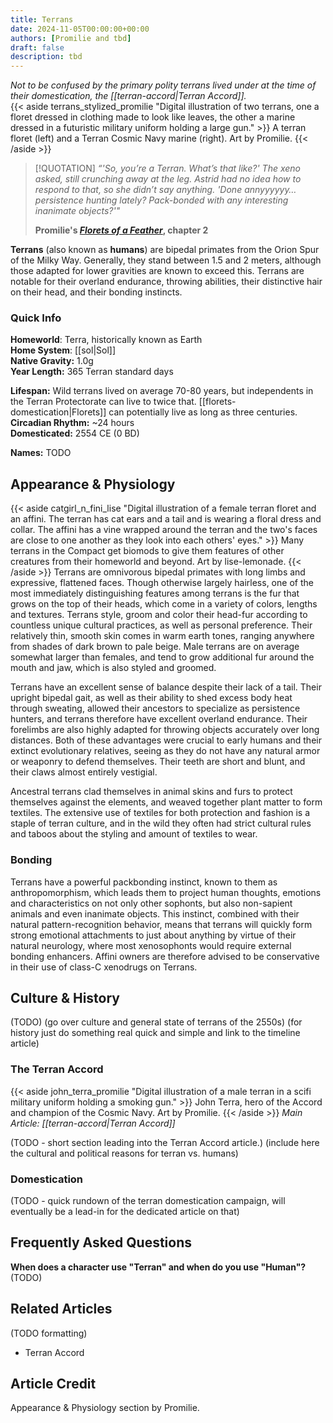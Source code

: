 ```yaml
---
title: Terrans
date: 2024-11-05T00:00:00+00:00
authors: [Promilie and tbd]
draft: false
description: tbd
---
```

_Not to be confused by the primary polity terrans lived under at the time of their domestication, the [[terran-accord|Terran Accord]]._
<br>
{{< aside terrans_stylized_promilie "Digital illustration of two terrans, one a floret dressed in clothing made to look like leaves, the other a marine dressed in a futuristic military uniform holding a large gun." >}}
    A terran floret (left) and a Terran Cosmic Navy marine (right).
    Art by Promilie.
{{< /aside >}}

> [!QUOTATION]
> _“'So, you’re a Terran. What’s that like?' The xeno asked, still crunching away at the leg. Astrid had no idea how to respond to that, so she didn’t say anything. 'Done annyyyyyy… persistence hunting lately? Pack-bonded with any interesting inanimate objects?'"_
> 
> **Promilie's [_Florets of a Feather_](https://archiveofourown.org/works/54477985/chapters/138449368), chapter 2**

**Terrans** (also known as **humans**) are bipedal primates from the Orion Spur of the Milky Way. Generally, they stand between 1.5 and 2 meters, although those adapted for lower gravities are known to exceed this. Terrans are notable for their overland endurance, throwing abilities, their distinctive hair on their head, and their bonding instincts.
### Quick Info
**Homeworld**: Terra, historically known as Earth  
**Home System**: [[sol|Sol]]  
**Native Gravity:** 1.0g  
**Year Length:** 365 Terran standard days

**Lifespan:** Wild terrans lived on average 70-80 years, but independents in the Terran Protectorate can live to twice that. [[florets-domestication|Florets]] can potentially live as long as three centuries.  
**Circadian Rhythm:** ~24 hours  
**Domesticated:** 2554 CE (0 BD)

**Names:** TODO
## Appearance & Physiology
{{< aside catgirl_n_fini_lise "Digital illustration of a female terran floret and an affini. The terran has cat ears and a tail and is wearing a floral dress and collar. The affini has a vine wrapped around the terran and the two's faces are close to one another as they look into each others' eyes." >}}
    Many terrans in the Compact get biomods to give them features of other creatures from their homeworld and beyond.
    Art by lise-lemonade.
{{< /aside >}}
Terrans are omnivorous bipedal primates with long limbs and expressive, flattened faces. Though otherwise largely hairless, one of the most immediately distinguishing features among terrans is the fur that grows on the top of their heads, which come in a variety of colors, lengths and textures. Terrans style, groom and color their head-fur according to countless unique cultural practices, as well as personal preference. Their relatively thin, smooth skin comes in warm earth tones, ranging anywhere from shades of dark brown to pale beige. Male terrans are on average somewhat larger than females, and tend to grow additional fur around the mouth and jaw, which is also styled and groomed.

Terrans have an excellent sense of balance despite their lack of a tail. Their upright bipedal gait, as well as their ability to shed excess body heat through sweating, allowed their ancestors to specialize as persistence hunters, and terrans therefore have excellent overland endurance. Their forelimbs are also highly adapted for throwing objects accurately over long distances. Both of these advantages were crucial to early humans and their extinct evolutionary relatives, seeing as they do not have any natural armor or weaponry to defend themselves. Their teeth are short and blunt, and their claws almost entirely vestigial.

Ancestral terrans clad themselves in animal skins and furs to protect themselves against the elements, and weaved together plant matter to form textiles. The extensive use of textiles for both protection and fashion is a staple of terran culture, and in the wild they often had strict cultural rules and taboos about the styling and amount of textiles to wear.
### Bonding
Terrans have a powerful packbonding instinct, known to them as anthropomorphism, which leads them to project human thoughts, emotions and characteristics on not only other sophonts, but also non-sapient animals and even inanimate objects. This instinct, combined with their natural pattern-recognition behavior, means that terrans will quickly form strong emotional attachments to just about anything by virtue of their natural neurology, where most xenosophonts would require external bonding enhancers. Affini owners are therefore advised to be conservative in their use of class-C xenodrugs on Terrans.
## Culture & History
(TODO)
(go over culture and general state of terrans of the 2550s)
(for history just do something real quick and simple and link to the timeline article)
### The Terran Accord
{{< aside john_terra_promilie "Digital illustration of a male terran in a scifi military uniform holding a smoking gun." >}}
    John Terra, hero of the Accord and champion of the Cosmic Navy.
    Art by Promilie.
{{< /aside >}}
_Main Article: [[terran-accord|Terran Accord]]_

(TODO - short section leading into the Terran Accord article.)
(include here the cultural and political reasons for terran vs. humans)
### Domestication
(TODO - quick rundown of the terran domestication campaign, will eventually be a lead-in for the dedicated article on that)
## Frequently Asked Questions
**When does a character use "Terran" and when do you use "Human"?**
(TODO)
## Related Articles
(TODO formatting)
- Terran Accord
## Article Credit
Appearance & Physiology section by Promilie.